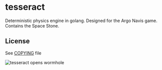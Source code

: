 # tesseract

Deterministic physics engine in golang.  Designed for the Argo Navis game.  Contains the Space Stone.

## License 

See [COPYING](https://github.com/star-formation/tesseract/blob/master/COPYING) file

![tesseract opens wormhole](https://raw.githubusercontent.com/star-formation/tesseract/blob/master/tesseract.png)
